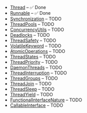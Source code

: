 - [Thread](./MultithreadingInJava/CoreConcepts/Thread.md) – ✅ Done
- [Runnable](./MultithreadingInJava/CoreConcepts/Runnable.md) – ✅ Done
- [Synchronization](./MultithreadingInJava/CoreConcepts/Synchronization.md) – TODO
- [ThreadPools](./MultithreadingInJava/Advanced/ThreadPools.md) – TODO
- [ConcurrencyUtils](./MultithreadingInJava/Advanced/ConcurrencyUtils.md) – TODO
- [Deadlocks](./MultithreadingInJava/Pitfalls/Deadlocks.md) – TODO
- [ThreadSafety](./MultithreadingInJava/BestPractices/ThreadSafety.md) – TODO
- [VolatileKeyword](./MultithreadingInJava/CoreConcepts/VolatileKeyword.md) – TODO
- [AtomicOperations](./MultithreadingInJava/Advanced/AtomicOperations.md) – TODO
- [ThreadStates](./MultithreadingInJava/ThreadConcepts/ThreadStates.md) – TODO
- [ThreadPriority](./MultithreadingInJava/ThreadConcepts/ThreadPriority.md) – TODO
- [DaemonThreads](./MultithreadingInJava/ThreadConcepts/DaemonThreads.md) – TODO
- [ThreadInterruption](./MultithreadingInJava/ThreadConcepts/ThreadInterruption.md) – TODO
- [ThreadGroups](./MultithreadingInJava/ThreadConcepts/ThreadGroups.md) – TODO
- [ThreadJoin](./MultithreadingInJava/CoreConcepts/ThreadJoin.md) – TODO
- [ThreadSleep](./MultithreadingInJava/CoreConcepts/ThreadSleep.md) – TODO
- [ThreadYield](./MultithreadingInJava/CoreConcepts/ThreadYield.md) – TODO
- [FunctionalInterfaceNature](./MultithreadingInJava/CoreConcepts/FunctionalInterfaceNature.md) – TODO
- [CallableInterface](./MultithreadingInJava/Advanced/CallableInterface.md) – TODO
